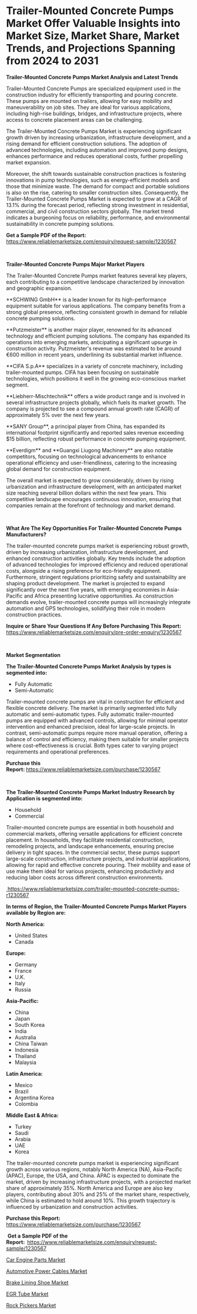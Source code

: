 <p><h1>Trailer-Mounted Concrete Pumps Market Offer Valuable Insights into Market Size, Market Share, Market Trends, and Projections Spanning from 2024 to 2031</h1></p><p><strong>Trailer-Mounted Concrete Pumps Market Analysis and Latest Trends</strong></p>
<p><p>Trailer-Mounted Concrete Pumps are specialized equipment used in the construction industry for efficiently transporting and pouring concrete. These pumps are mounted on trailers, allowing for easy mobility and maneuverability on job sites. They are ideal for various applications, including high-rise buildings, bridges, and infrastructure projects, where access to concrete placement areas can be challenging.</p><p>The Trailer-Mounted Concrete Pumps Market is experiencing significant growth driven by increasing urbanization, infrastructure development, and a rising demand for efficient construction solutions. The adoption of advanced technologies, including automation and improved pump designs, enhances performance and reduces operational costs, further propelling market expansion. </p><p>Moreover, the shift towards sustainable construction practices is fostering innovations in pump technologies, such as energy-efficient models and those that minimize waste. The demand for compact and portable solutions is also on the rise, catering to smaller construction sites. Consequently, the Trailer-Mounted Concrete Pumps Market is expected to grow at a CAGR of 13.1% during the forecast period, reflecting strong investment in residential, commercial, and civil construction sectors globally. The market trend indicates a burgeoning focus on reliability, performance, and environmental sustainability in concrete pumping solutions.</p></p>
<p><strong>Get a Sample PDF of the Report:&nbsp;</strong> <a href="https://www.reliablemarketsize.com/enquiry/request-sample/1230567?utm_campaign=1601&utm_medium=2&utm_source=Github&utm_content=ia&utm_term=15102024&utm_id=trailer-mounted-concrete-pumps">https://www.reliablemarketsize.com/enquiry/request-sample/1230567</a></p>
<p>&nbsp;</p>
<p><strong>Trailer-Mounted Concrete Pumps Major Market Players</strong></p>
<p><p>The Trailer-Mounted Concrete Pumps market features several key players, each contributing to a competitive landscape characterized by innovation and geographic expansion. </p><p>**SCHWING GmbH** is a leader known for its high-performance equipment suitable for various applications. The company benefits from a strong global presence, reflecting consistent growth in demand for reliable concrete pumping solutions.</p><p>**Putzmeister** is another major player, renowned for its advanced technology and efficient pumping solutions. The company has expanded its operations into emerging markets, anticipating a significant upsurge in construction activity. Putzmeister's revenue was estimated to be around €600 million in recent years, underlining its substantial market influence.</p><p>**CIFA S.p.A** specializes in a variety of concrete machinery, including trailer-mounted pumps. CIFA has been focusing on sustainable technologies, which positions it well in the growing eco-conscious market segment.</p><p>**Liebherr-Mischtechnik** offers a wide product range and is involved in several infrastructure projects globally, which fuels its market growth. The company is projected to see a compound annual growth rate (CAGR) of approximately 5% over the next few years.</p><p>**SANY Group**, a principal player from China, has expanded its international footprint significantly and reported sales revenue exceeding $15 billion, reflecting robust performance in concrete pumping equipment.</p><p>**Everdigm** and **Guangxi Liugong Machinery** are also notable competitors, focusing on technological advancements to enhance operational efficiency and user-friendliness, catering to the increasing global demand for construction equipment.</p><p>The overall market is expected to grow considerably, driven by rising urbanization and infrastructure development, with an anticipated market size reaching several billion dollars within the next few years. This competitive landscape encourages continuous innovation, ensuring that companies remain at the forefront of technology and market demand.</p></p>
<p>&nbsp;</p>
<p><strong>What Are The Key Opportunities For Trailer-Mounted Concrete Pumps Manufacturers?</strong></p>
<p><p>The trailer-mounted concrete pumps market is experiencing robust growth, driven by increasing urbanization, infrastructure development, and enhanced construction activities globally. Key trends include the adoption of advanced technologies for improved efficiency and reduced operational costs, alongside a rising preference for eco-friendly equipment. Furthermore, stringent regulations prioritizing safety and sustainability are shaping product development. The market is projected to expand significantly over the next five years, with emerging economies in Asia-Pacific and Africa presenting lucrative opportunities. As construction demands evolve, trailer-mounted concrete pumps will increasingly integrate automation and GPS technologies, solidifying their role in modern construction practices.</p></p>
<p><strong>Inquire or Share Your Questions If Any Before Purchasing This Report:</strong> <a href="https://www.reliablemarketsize.com/enquiry/pre-order-enquiry/1230567?utm_campaign=1601&utm_medium=2&utm_source=Github&utm_content=ia&utm_term=15102024&utm_id=trailer-mounted-concrete-pumps">https://www.reliablemarketsize.com/enquiry/pre-order-enquiry/1230567</a></p>
<p>&nbsp;</p>
<p><strong>Market Segmentation</strong></p>
<p><strong>The Trailer-Mounted Concrete Pumps Market Analysis by types is segmented into:</strong></p>
<p><ul><li>Fully Automatic</li><li>Semi-Automatic</li></ul></p>
<p><p>Trailer-mounted concrete pumps are vital in construction for efficient and flexible concrete delivery. The market is primarily segmented into fully automatic and semi-automatic types. Fully automatic trailer-mounted pumps are equipped with advanced controls, allowing for minimal operator intervention and enhanced precision, ideal for large-scale projects. In contrast, semi-automatic pumps require more manual operation, offering a balance of control and efficiency, making them suitable for smaller projects where cost-effectiveness is crucial. Both types cater to varying project requirements and operational preferences.</p></p>
<p><strong>Purchase this Report:&nbsp;</strong><a href="https://www.reliablemarketsize.com/purchase/1230567?utm_campaign=1601&utm_medium=2&utm_source=Github&utm_content=ia&utm_term=15102024&utm_id=trailer-mounted-concrete-pumps">https://www.reliablemarketsize.com/purchase/1230567</a></p>
<p>&nbsp;</p>
<p><strong>The Trailer-Mounted Concrete Pumps Market Industry Research by Application is segmented into:</strong></p>
<p><ul><li>Household</li><li>Commercial</li></ul></p>
<p><p>Trailer-mounted concrete pumps are essential in both household and commercial markets, offering versatile applications for efficient concrete placement. In households, they facilitate residential construction, remodeling projects, and landscape enhancements, ensuring precise delivery in tight spaces. In the commercial sector, these pumps support large-scale construction, infrastructure projects, and industrial applications, allowing for rapid and effective concrete pouring. Their mobility and ease of use make them ideal for various projects, enhancing productivity and reducing labor costs across different construction environments.</p></p>
<p><a href="https://www.reliablemarketsize.com/trailer-mounted-concrete-pumps-r1230567?utm_campaign=1601&utm_medium=2&utm_source=Github&utm_content=ia&utm_term=15102024&utm_id=trailer-mounted-concrete-pumps">&nbsp;https://www.reliablemarketsize.com/trailer-mounted-concrete-pumps-r1230567</a></p>
<p><strong>In terms of Region, the Trailer-Mounted Concrete Pumps Market Players available by Region are:</strong></p>
<p>
    <p> <strong> North America: </strong>
        <ul>
            <li>United States</li>
            <li>Canada</li>
        </ul>
        </p> 
    <p> <strong> Europe: </strong>
        <ul>
            <li>Germany</li>
            <li>France</li>
            <li>U.K.</li>
            <li>Italy</li>
            <li>Russia</li>
        </ul>
        </p> 
    <p> <strong> Asia-Pacific: </strong>
        <ul>
            <li>China</li>
            <li>Japan</li>
            <li>South Korea</li>
            <li>India</li>
            <li>Australia</li>
            <li>China Taiwan</li>
            <li>Indonesia</li>
            <li>Thailand</li>
            <li>Malaysia</li>
        </ul>
        </p> 
    <p> <strong> Latin America: </strong>
        <ul>
            <li>Mexico</li>
            <li>Brazil</li>
            <li>Argentina Korea</li>
            <li>Colombia</li>
        </ul>
        </p> 
    <p> <strong> Middle East & Africa: </strong>
        <ul>
            <li>Turkey</li>
            <li>Saudi</li>
            <li>Arabia</li>
            <li>UAE</li>
            <li>Korea</li>
        </ul>
    </p>
    </p>
<p><p>The trailer-mounted concrete pumps market is experiencing significant growth across various regions, notably North America (NA), Asia-Pacific (APAC), Europe, the USA, and China. APAC is expected to dominate the market, driven by increasing infrastructure projects, with a projected market share of approximately 35%. North America and Europe are also key players, contributing about 30% and 25% of the market share, respectively, while China is estimated to hold around 10%. This growth trajectory is influenced by urbanization and construction activities.</p></p>
<p><strong>Purchase this Report: </strong><a href="https://www.reliablemarketsize.com/purchase/1230567?utm_campaign=1601&utm_medium=2&utm_source=Github&utm_content=ia&utm_term=15102024&utm_id=trailer-mounted-concrete-pumps">https://www.reliablemarketsize.com/purchase/1230567</a></p>
<p>&nbsp;<strong>Get a Sample PDF of the Report:&nbsp;&nbsp;</strong><a href="https://www.reliablemarketsize.com/enquiry/request-sample/1230567?utm_campaign=1601&utm_medium=2&utm_source=Github&utm_content=ia&utm_term=15102024&utm_id=trailer-mounted-concrete-pumps">https://www.reliablemarketsize.com/enquiry/request-sample/1230567</a></p>
<p><strong></strong></p>
<p><p><a href="https://www.linkedin.com/pulse/global-car-engine-parts-market-trends-analysis-future-yj4hf?utm_campaign=1601&utm_medium=2&utm_source=Github&utm_content=ia&utm_term=15102024&utm_id=trailer-mounted-concrete-pumps">Car Engine Parts Market</a></p><p><a href="https://www.linkedin.com/pulse/automotive-power-cables-market-share-size-trends-industry-8wprf?utm_campaign=1601&utm_medium=2&utm_source=Github&utm_content=ia&utm_term=15102024&utm_id=trailer-mounted-concrete-pumps">Automotive Power Cables Market</a></p><p><a href="https://www.linkedin.com/pulse/brake-lining-shoe-market-pulse-149-expansion-blueprint-2024-2031-owsff?utm_campaign=1601&utm_medium=2&utm_source=Github&utm_content=ia&utm_term=15102024&utm_id=trailer-mounted-concrete-pumps">Brake Lining Shoe Market</a></p><p><a href="https://www.linkedin.com/pulse/global-egr-tube-market-analysis-trends-forecasts-growth-60qef?utm_campaign=1601&utm_medium=2&utm_source=Github&utm_content=ia&utm_term=15102024&utm_id=trailer-mounted-concrete-pumps">EGR Tube Market</a></p><p><a href="https://www.linkedin.com/pulse/rock-pickers-industry-insights-report-analyzing-market-trends-dpsbe?utm_campaign=1601&utm_medium=2&utm_source=Github&utm_content=ia&utm_term=15102024&utm_id=trailer-mounted-concrete-pumps">Rock Pickers Market</a></p></p>